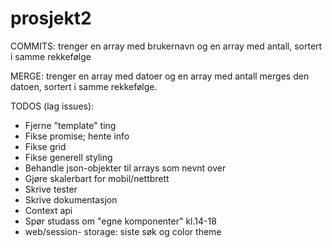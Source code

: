 # prosjekt2

COMMITS: 
trenger en array med brukernavn og en array med antall, sortert i samme rekkefølge 

MERGE: 
trenger en array med datoer og en array med antall merges den datoen, sortert i samme rekkefølge.


TODOS (lag issues): 
- Fjerne "template" ting
- Fikse promise; hente info 
- Fikse grid 
- Fikse generell styling 
- Behandle json-objekter til arrays som nevnt over 
- Gjøre skalerbart for mobil/nettbrett
- Skrive tester
- Skrive dokumentasjon
- Context api 
- Spør studass om "egne komponenter" kl.14-18
- web/session- storage: siste søk og color theme


